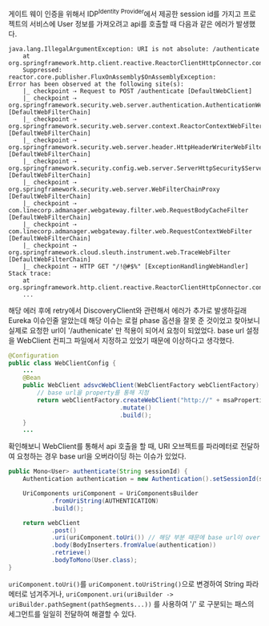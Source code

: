 게이트 웨이 인증을 위해서 IDP<sup>Identity Provider</sup>에서 제공한 session id를 가지고 프로젝트의 서비스에 User 정보를 가져오려고 api를 호출할 때 다음과 같은 에러가 발생했다.

```terminal
java.lang.IllegalArgumentException: URI is not absolute: /authenticate
    at org.springframework.http.client.reactive.ReactorClientHttpConnector.connect(ReactorClientHttpConnector.java:104)
    Suppressed: reactor.core.publisher.FluxOnAssembly$OnAssemblyException: 
Error has been observed at the following site(s):
    |_ checkpoint ⇢ Request to POST /authenticate [DefaultWebClient]
    |_ checkpoint ⇢ org.springframework.security.web.server.authentication.AuthenticationWebFilter [DefaultWebFilterChain]
    |_ checkpoint ⇢ org.springframework.security.web.server.context.ReactorContextWebFilter [DefaultWebFilterChain]
    |_ checkpoint ⇢ org.springframework.security.web.server.header.HttpHeaderWriterWebFilter [DefaultWebFilterChain]
    |_ checkpoint ⇢ org.springframework.security.config.web.server.ServerHttpSecurity$ServerWebExchangeReactorContextWebFilter [DefaultWebFilterChain]
    |_ checkpoint ⇢ org.springframework.security.web.server.WebFilterChainProxy [DefaultWebFilterChain]
    |_ checkpoint ⇢ com.linecorp.admanager.webgateway.filter.web.RequestBodyCacheFilter [DefaultWebFilterChain]
    |_ checkpoint ⇢ com.linecorp.admanager.webgateway.filter.web.RequestContextWebFilter [DefaultWebFilterChain]
    |_ checkpoint ⇢ org.springframework.cloud.sleuth.instrument.web.TraceWebFilter [DefaultWebFilterChain]
    |_ checkpoint ⇢ HTTP GET "/!@#$%" [ExceptionHandlingWebHandler]
Stack trace:
    at org.springframework.http.client.reactive.ReactorClientHttpConnector.connect(ReactorClientHttpConnector.java:104)
    ...
```

해당 에러 후에 retry에서 DiscoveryClient와 관련해서 에러가 추가로 발생하길래 Eureka 이슈인줄 알았는데 해당 이슈는 로컬 phase 옵션을 잘못 준 것이었고 찾아보니 실제로 요청한 url이 '/authenicate' 만 적용이 되어서 요청이 되었었다. base url 설정을 WebClient 컨피그 파일에서 지정하고 있었기 때문에 이상하다고 생각했다.

```java
@Configuration
public class WebClientConfig {
    ...
    @Bean
    public WebClient adsvcWebClient(WebClientFactory webClientFactory) {
        // base url을 property를 통해 지정
        return webClientFactory.createWebClient("http://" + msaProperties.getMainService().getServiceId())
                               .mutate()
                               .build();
    }
    ...
```

확인해보니 WebClient를 통해서 api 호출을 할 때, URI 오브젝트를 파라메터로 전달하여 요청하는 경우 base url을 오버라이딩 하는 이슈가 있었다.

```java
public Mono<User> authenticate(String sessionId) {
    Authentication authentication = new Authentication().setSessionId(sessionId);

    UriComponents uriComponent = UriComponentsBuilder
            .fromUriString(AUTHENTICATION)
            .build();

    return webClient
            .post()
            .uri(uriComponent.toUri()) // 해당 부분 때문에 base url이 override 되었음
            .body(BodyInserters.fromValue(authentication))
            .retrieve()
            .bodyToMono(User.class);
}
```

`uriComponent.toUri()`를 `uriComponent.toUriString()`으로 변경하여 String 파라메터로 넘겨주거나, `uriComponent.uri(uriBuilder -> uriBuilder.pathSegment(pathSegments...))` 를 사용하여 '/' 로 구분되는 패스의 세그먼트를 일일히 전달하여 해결할 수 있다.